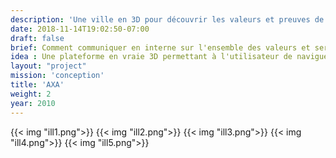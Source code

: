 ```yaml
---
description: 'Une ville en 3D pour découvrir les valeurs et preuves de la marque'
date: 2018-11-14T19:02:50-07:00
draft: false
brief: Comment communiquer en interne sur l'ensemble des valeurs et services phares du groupe avec un outil qui attire l'attention.
idea : Une plateforme en vraie 3D permettant à l'utilisateur de naviguer entre les différents quartiers d'une ville mettant en scène les évènements de la vie quotidienne, personnelle ou professionnelle, protégés par la marque.
layout: "project"
mission: 'conception'
title: 'AXA'
weight: 2
year: 2010
---
```


{{< img "ill1.png">}}
{{< img "ill2.png">}}
{{< img "ill3.png">}}
{{< img "ill4.png">}}
{{< img "ill5.png">}}

